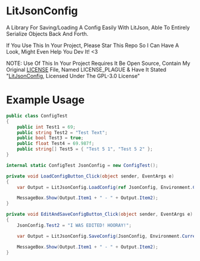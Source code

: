 # LitJsonConfig
A Library For Saving/Loading A Config Easily With LitJson, Able To Entirely Serialize Objects Back And Forth.

If You Use This In Your Project, Please Star This Repo So I Can Have A Look, Might Even Help You Dev It! <3

NOTE: Use Of This In Your Project Requires It Be Open Source, Contain My Original [LICENSE](https://github.com/OFWModz/LitJsonConfig/blob/main/LICENSE) File, Named LICENSE_PLAGUE & Have It Stated "[LitJsonConfig](https://github.com/OFWModz/LitJsonConfig), Licensed Under The GPL-3.0 License"
# Example Usage
```csharp
public class ConfigTest
{
    public int Test1 = 69;
    public string Test2 = "Test Text";
    public bool Test3 = true;
    public float Test4 = 69.987f;
    public string[] Test5 = { "Test 5 1", "Test 5 2" };
}

internal static ConfigTest JsonConfig = new ConfigTest();

private void LoadConfigButton_Click(object sender, EventArgs e)
{
    var Output = LitJsonConfig.LoadConfig(ref JsonConfig, Environment.CurrentDirectory + "\\TestConfig.json");

    MessageBox.Show(Output.Item1 + " - " + Output.Item2);
}

private void EditAndSaveConfigButton_Click(object sender, EventArgs e)
{
    JsonConfig.Test2 = "I WAS EDITED! HOORAY!";

    var Output = LitJsonConfig.SaveConfig(JsonConfig, Environment.CurrentDirectory + "\\TestConfig.json");

    MessageBox.Show(Output.Item1 + " - " + Output.Item2);
}
